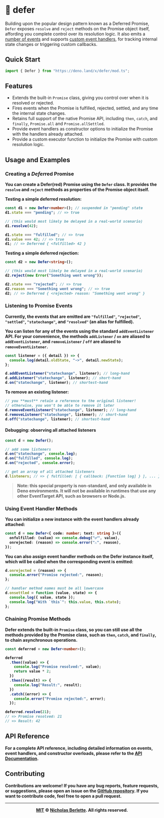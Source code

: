 # 🦖 defer

Building upon the popular design pattern known as a Deferred Promise, `Defer` exposes `resolve` and `reject` methods on the Promise object itself, affording you complete control over its resolution logic. It also emits a [number of events](#listening-to-promise-events) and supports [custom event handlers](#using-event-handler-methods), for tracking internal state changes or triggering custom callbacks.

## Quick Start

```ts
import { Defer } from "https://deno.land/x/defer/mod.ts";
```

## Features

- Extends the built-in `Promise` class, giving you control over when it is resolved or rejected.
- Fires events when the Promise is fulfilled, rejected, settled, and any time the internal state changes.
- Retains full support of the native Promise API, including `then`, `catch`, and `finally`, `Promise.all` and `Promise.allSettled`.
- Provide event handlers as constructor options to initialize the Promise with the handlers already attached.
- Provide a custom executor function to initialize the Promise with custom resolution logic.


## Usage and Examples

### Creating a <b><em>Defer</em>red Promise

You can create a Defer(red) Promise using the `Defer` class. It provides the `resolve` and `reject` methods as properties of the Promise object itself.

Testing a simple deferred resolution:

```ts
const d1 = new Defer<number>(); // suspended in "pending" state
d1.state === "pending"; // => true

// (this would most likely be delayed in a real-world scenario)
d1.resolve(42);

d1.state === "fulfilled"; // => true
d1.value === 42; // => true
d1; // => Deferred { <fulfilled> 42 }
```

Testing a simple deferred rejection:

```ts
const d2 = new Defer<string>();

// (this would most likely be delayed in a real-world scenario)
d2.reject(new Error("Something went wrong"));

d2.state === "rejected"; // => true
d2.reason === "Something went wrong"; // => true
d2; // => Deferred { <rejected> reason: "Something went wrong" }
```

### Listening to Promise Events

Currently, the events that are emitted are `"fulfilled"`, `"rejected"`, `"settled"`, `"statechange"`, and `"resolved"` (an alias for fulfilled). 

You can listen for any of the events using the standard `addEventListener` API. For your convenience, the methods `addListener` / `on` are aliased to `addEventListener`, and `removeListener` / `off` are aliased to `removeEventListener`.

```ts
const listener = ({ detail }) => {
  console.log(detail.oldState, "->", detail.newState);
};

d.addEventListener("statechange", listener); // long-hand
d.addListener("statechange", listener); // short-hand
d.on("statechange", listener); // shortest-hand
```

To remove an existing listener:

```ts
// you **must** retain a reference to the original listener!
// otherwise, you won't be able to remove it later
d.removeEventListener("statechange", listener); // long-hand
d.removeListener("statechange", listener); // short-hand
d.off("statechange", listener); // shortest-hand
```

#### Debugging: observing all attached listeners

```ts
const d = new Defer();

// add some listeners
d.on("statechange", console.log);
d.on("fulfilled", console.log);
d.on("rejected", console.error);

// get an array of all attached listeners
d.listeners; // => { fulfilled: [ { callback: [Function log] } ], ... }
```

> **Note**: this special property is **non-standard**, and only available in 
> Deno environments. It will not be available in runtimes that use any other
> EventTarget API, such as browsers or Node.js.

### Using Event Handler Methods

You can initialize a new instance with the event handlers already attached:

```ts
const d = new Defer<{ code: number; text: string }>({
  onfulfilled: (value) => console.debug("✅", value),
  onrejected: (reason) => console.error("⚠️", reason),
});
```

You can also assign event handler methods on the Defer instance itself, which will be called when the corresponding event is emitted:

```ts
d.onrejected = (reason) => {
  console.error("Promise rejected:", reason);
};

// handler method names must be all lowercase 
d.onsettled = function (value, state) => {
  console.log({ value, state });
  console.log("With `this`": this.value, this.state);
};
```

### Chaining Promise Methods

Defer extends the built-in `Promise` class, so you can still use all the methods provided by the Promise class, such as `then`, `catch`, and `finally`, to chain asynchronous operations.

```ts
const deferred = new Defer<number>();

deferred
  .then((value) => {
    console.log("Promise resolved:", value);
    return value * 2;
  })
  .then((result) => {
    console.log("Result:", result);
  })
  .catch((error) => {
    console.error("Promise rejected:", error);
  });

deferred.resolve(21); 
// => Promise resolved: 21
// => Result: 42
```

## API Reference

For a complete API reference, including detailed information on events, event handlers, and constructor overloads, please refer to the [API Documentation](https://deno.land/x/defer/mod.ts?doc).

## Contributing

Contributions are welcome! If you have any bug reports, feature requests, or suggestions, please open an issue on the [GitHub repository](https://github.com/nberlette/defer). If you want to contribute code, feel free to open a pull request.

---

<div align="center">

[**MIT**][MIT] © [**Nicholas Berlette**][nberlette]. All rights reserved.

</div>

[MIT]: https://nick.mit-license.org "MIT (c) 2023 Nicholas Berlette. All rights reserved."
[nberlette]: https://github.com/nberlette "Nicholas Berlette's GitHub profile"
